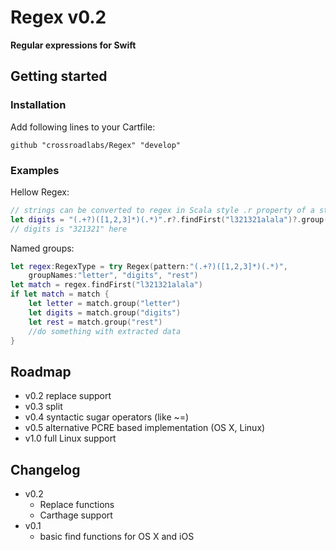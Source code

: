# Regex v0.2

**Regular expressions for Swift**

## Getting started

### Installation

Add following lines to your Cartfile:  

	github "crossroadlabs/Regex" "develop"

### Examples

Hellow Regex:

```swift
// strings can be converted to regex in Scala style .r property of a string
let digits = "(.+?)([1,2,3]*)(.*)".r?.findFirst("l321321alala")?.group(2)
// digits is "321321" here
```

Named groups:

```swift
let regex:RegexType = try Regex(pattern:"(.+?)([1,2,3]*)(.*)",
	groupNames:"letter", "digits", "rest")
let match = regex.findFirst("l321321alala")
if let match = match {
	let letter = match.group("letter")
	let digits = match.group("digits")
	let rest = match.group("rest")
	//do something with extracted data
}
```

## Roadmap

* v0.2 replace support
* v0.3 split
* v0.4 syntactic sugar operators (like ~=)
* v0.5 alternative PCRE based implementation (OS X, Linux)
* v1.0 full Linux support

## Changelog

* v0.2
	* Replace functions
	* Carthage support
* v0.1
	* basic find functions for OS X and iOS
